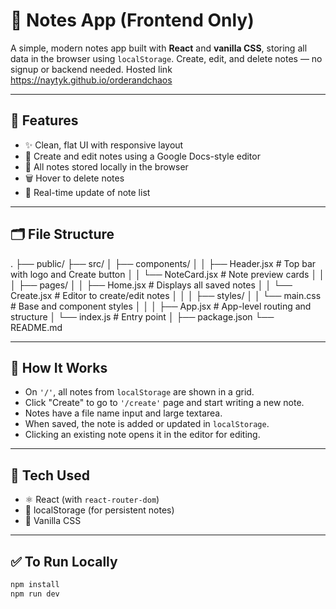 # 📝 Notes App (Frontend Only)

A simple, modern notes app built with **React** and **vanilla CSS**, storing all data in the browser using `localStorage`. Create, edit, and delete notes — no signup or backend needed.
Hosted link https://naytyk.github.io/orderandchaos

---

## 🚀 Features

- ✨ Clean, flat UI with responsive layout
- 📝 Create and edit notes using a Google Docs-style editor
- 📁 All notes stored locally in the browser
- 🗑️ Hover to delete notes
- 🔁 Real-time update of note list

---

## 🗂️ File Structure

.
├── public/
├── src/
│   ├── components/
│   │   ├── Header.jsx         # Top bar with logo and Create button
│   │   └── NoteCard.jsx       # Note preview cards
│   │
│   ├── pages/
│   │   ├── Home.jsx           # Displays all saved notes
│   │   └── Create.jsx         # Editor to create/edit notes
│   │
│   ├── styles/
│   │   └── main.css           # Base and component styles
│   │
│   ├── App.jsx                # App-level routing and structure
│   └── index.js               # Entry point
│
├── package.json
└── README.md

---

## 🧠 How It Works

- On `'/'`, all notes from `localStorage` are shown in a grid.
- Click "Create" to go to `'/create'` page and start writing a new note.
- Notes have a file name input and large textarea.
- When saved, the note is added or updated in `localStorage`.
- Clicking an existing note opens it in the editor for editing.

---

## 🧪 Tech Used

- ⚛️ React (with `react-router-dom`)
- 💾 localStorage (for persistent notes)
- 🎨 Vanilla CSS

---

## ✅ To Run Locally

```bash
npm install
npm run dev
